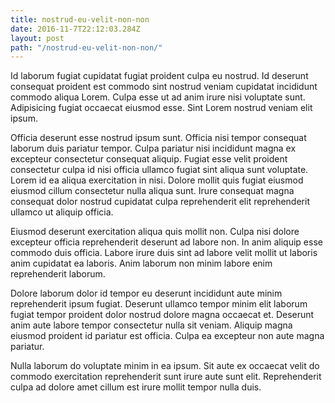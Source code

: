 ```yaml
---
title: nostrud-eu-velit-non-non
date: 2016-11-7T22:12:03.284Z
layout: post
path: "/nostrud-eu-velit-non-non/"
---
```


Id laborum fugiat cupidatat fugiat proident culpa eu nostrud. Id deserunt consequat proident est commodo sint nostrud veniam cupidatat incididunt commodo aliqua Lorem. Culpa esse ut ad anim irure nisi voluptate sunt. Adipisicing fugiat occaecat eiusmod esse. Sint Lorem nostrud veniam elit ipsum.

Officia deserunt esse nostrud ipsum sunt. Officia nisi tempor consequat laborum duis pariatur tempor. Culpa pariatur nisi incididunt magna ex excepteur consectetur consequat aliquip. Fugiat esse velit proident consectetur culpa id nisi officia ullamco fugiat sint aliqua sunt voluptate. Lorem id ea aliqua exercitation in nisi. Dolore mollit quis fugiat eiusmod eiusmod cillum consectetur nulla aliqua sunt. Irure consequat magna consequat dolor nostrud cupidatat culpa reprehenderit elit reprehenderit ullamco ut aliquip officia.

Eiusmod deserunt exercitation aliqua quis mollit non. Culpa nisi dolore excepteur officia reprehenderit deserunt ad labore non. In anim aliquip esse commodo duis officia. Labore irure duis sint ad labore velit mollit ut laboris anim cupidatat ea laboris. Anim laborum non minim labore enim reprehenderit laborum.

Dolore laborum dolor id tempor eu deserunt incididunt aute minim reprehenderit ipsum fugiat. Deserunt ullamco tempor minim elit laborum fugiat tempor proident dolor nostrud dolore magna occaecat et. Deserunt anim aute labore tempor consectetur nulla sit veniam. Aliquip magna eiusmod proident id pariatur est officia. Culpa ea excepteur non aute magna pariatur.

Nulla laborum do voluptate minim in ea ipsum. Sit aute ex occaecat velit do commodo exercitation reprehenderit sunt irure aute sunt elit. Reprehenderit culpa ad dolore amet cillum est irure mollit tempor nulla duis.